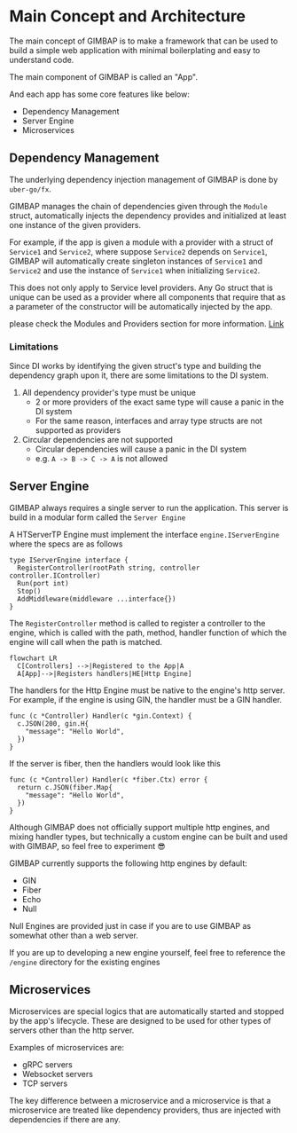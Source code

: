# Main Concept and Architecture

The main concept of GIMBAP is to make a framework that can be used to build a simple web application with minimal boilerplating and easy to understand code.

The main component of GIMBAP is called an "App".

And each app has some core features like below:

- Dependency Management
- Server Engine
- Microservices

## Dependency Management

The underlying dependency injection management of GIMBAP is done by `uber-go/fx`.

GIMBAP manages the chain of dependencies given through the `Module` struct, automatically injects the dependency provides and initialized at least one instance of the given providers.

For example, if the app is given a module with a provider with a struct of `Service1` and `Service2`, where suppose `Service2` depends on `Service1`, GIMBAP will automatically create singleton instances of `Service1` and `Service2` and use the instance of `Service1` when initializing `Service2`.

This does not only apply to Service level providers. Any Go struct that is unique can be used as a provider where all components that require that as a parameter of the constructor will be automatically injected by the app.

please check the Modules and Providers section for more information. [Link](./modules-providers.md)

### Limitations

Since DI works by identifying the given struct's type and building the dependency graph upon it, there are some limitations to the DI system.

1. All dependency provider's type must be unique
   - 2 or more providers of the exact same type will cause a panic in the DI system
   - For the same reason, interfaces and array type structs are not supported as providers
2. Circular dependencies are not supported
   - Circular dependencies will cause a panic in the DI system
   - e.g. `A -> B -> C -> A` is not allowed

## Server Engine

GIMBAP always requires a single server to run the application. This server is build in a modular form called the `Server Engine`

A HTServerTP Engine must implement the interface `engine.IServerEngine` where the specs are as follows

```golang
type IServerEngine interface {
  RegisterController(rootPath string, controller controller.IController)
  Run(port int)
  Stop()
  AddMiddleware(middleware ...interface{})
}
```

The `RegisterController` method is called to register a controller to the engine, which is called with the path, method, handler function of which the engine will call when the path is matched.

```mermaid
flowchart LR
  C[Controllers] -->|Registered to the App|A
  A[App]-->|Registers handlers|HE[Http Engine]
```

The handlers for the Http Engine must be native to the engine's http server. For example, if the engine is using GIN, the handler must be a GIN handler.

```golang
func (c *Controller) Handler(c *gin.Context) {
  c.JSON(200, gin.H{
    "message": "Hello World",
  })
}
```

If the server is fiber, then the handlers would look like this

```golang
func (c *Controller) Handler(c *fiber.Ctx) error {
  return c.JSON(fiber.Map{
    "message": "Hello World",
  })
}
```

Although GIMBAP does not officially support multiple http engines, and mixing handler types, but technically a custom engine can be built and used with GIMBAP, so feel free to experiment 😎

GIMBAP currently supports the following http engines by default:

- GIN
- Fiber
- Echo
- Null

Null Engines are provided just in case if you are to use GIMBAP as somewhat other than a web server.

If you are up to developing a new engine yourself, feel free to reference the `/engine` directory for the existing engines

## Microservices

Microservices are special logics that are automatically started and stopped by the app's lifecycle. These are designed to be used for other types of servers other than the http server.

Examples of microservices are:

- gRPC servers
- Websocket servers
- TCP servers

The key difference between a microservice and a microservice is that a microservice are treated like dependency providers, thus are injected with dependencies if there are any.
